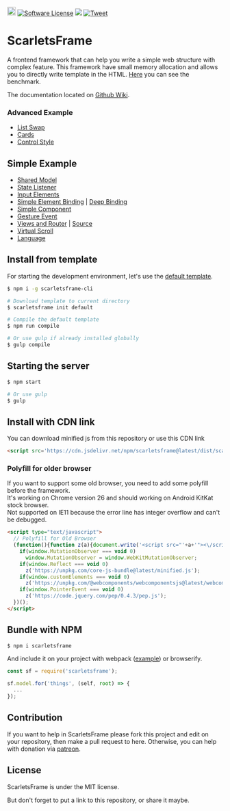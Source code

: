 <a href='https://patreon.com/stefansarya'><img src='https://img.shields.io/endpoint.svg?url=https%3A%2F%2Fshieldsio-patreon.herokuapp.com%2Fstefansarya%2Fpledges&style=for-the-badge' height='20'></a>
[![Software License](https://img.shields.io/badge/License-MIT-brightgreen.svg)](LICENSE)
[![](https://data.jsdelivr.com/v1/package/npm/scarletsframe/badge)](https://www.jsdelivr.com/package/npm/scarletsframe)
[![Tweet](https://img.shields.io/twitter/url/http/shields.io.svg?style=social)](https://twitter.com/intent/tweet?text=ScarletsFrame%20is%20frontend%20library%20that%20can%20help%20simplify%20your%20code.&url=https://github.com/ScarletsFiction/ScarletsFrame&via=github&hashtags=scarletsframe,browser,framework,library,mvw)

# ScarletsFrame
A frontend framework that can help you write a simple web structure with complex feature. This framework have small memory allocation and allows you to directly write template in the HTML. [Here](https://rawgit.com/krausest/js-framework-benchmark/master/webdriver-ts-results/table.html) you can see the benchmark.

The documentation located on [Github Wiki](https://github.com/ScarletsFiction/ScarletsFrame/wiki).

### Advanced Example
- [List Swap](https://jsbin.com/wicunop/edit?js,console,output)
- [Cards](https://jsbin.com/bicijol/edit?js,output)
- [Control Style](https://jsbin.com/venipic/edit?html,js,output)
<!-- - [Todo Application](https://playcode.io/134963?tabs=console&model.js&output) -->

## Simple Example
- [Shared Model](https://jsbin.com/xiyeron/edit?html,js,output)
- [State Listener](https://jsbin.com/qohifel/edit?html,js,output)
- [Input Elements](https://jsbin.com/toripov/edit?js,console,output)
- [Simple Element Binding](https://jsbin.com/liluhul/edit?js,console,output) | [Deep Binding](https://jsbin.com/wesayec/edit?html,js,output)
- [Simple Component](https://jsbin.com/guwevis/edit?html,js,console,output)
- [Gesture Event](https://jsbin.com/jilivas/edit?html,js,output)
- [Views and Router](https://1vbdh.csb.app/) | [Source](https://codesandbox.io/s/viewsrouter-example-1vbdh)
- [Virtual Scroll](https://playcode.io/224164?tabs=model.js&output)
- [Language](https://jsbin.com/delayeb/edit?html,js,output)

## Install from template
For starting the development environment, let's use the [default template](https://github.com/StefansArya/scarletsframe-default).

```sh
$ npm i -g scarletsframe-cli

# Download template to current directory
$ scarletsframe init default

# Compile the default template
$ npm run compile

# Or use gulp if already installed globally
$ gulp compile
```

## Starting the server
```sh
$ npm start

# Or use gulp
$ gulp
```

## Install with CDN link
You can download minified js from this repository or use this CDN link
```html
<script src='https://cdn.jsdelivr.net/npm/scarletsframe@latest/dist/scarletsframe.min.js'></script>
```

### Polyfill for older browser
If you want to support some old browser, you need to add some polyfill before the framework.<br>
It's working on Chrome version 26 and should working on Android KitKat stock browser.<br>
Not supported on IE11 because the error line has integer overflow and can't be debugged.
```html
<script type="text/javascript">
  // Polyfill for Old Browser
  (function(){function z(a){document.write('<script src="'+a+'"><\/script>')}
    if(window.MutationObserver === void 0)
      window.MutationObserver = window.WebKitMutationObserver;
    if(window.Reflect === void 0)
      z('https://unpkg.com/core-js-bundle@latest/minified.js');
    if(window.customElements === void 0)
      z('https://unpkg.com/@webcomponents/webcomponentsjs@latest/webcomponents-loader.js');
    if(window.PointerEvent === void 0)
      z('https://code.jquery.com/pep/0.4.3/pep.js');
  })();
</script>
```

## Bundle with NPM
```sh
$ npm i scarletsframe
```

And include it on your project with webpack ([example](https://github.com/krausest/js-framework-benchmark/tree/master/frameworks/keyed/scarletsframe)) or browserify.
```js
const sf = require('scarletsframe');

sf.model.for('things', (self, root) => {
  ...
});
```

## Contribution
If you want to help in ScarletsFrame please fork this project and edit on your repository, then make a pull request to here. Otherwise, you can help with donation via [patreon](https://www.patreon.com/stefansarya).

## License
ScarletsFrame is under the MIT license.

But don't forget to put a link to this repository, or share it maybe.